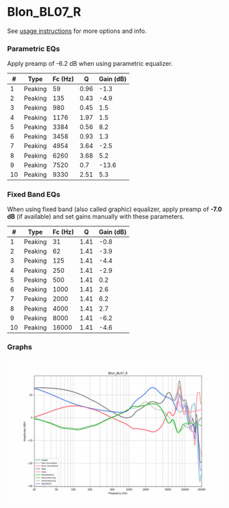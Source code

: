 # Blon_BL07_R
See [usage instructions](https://github.com/jaakkopasanen/AutoEq#usage) for more options and info.

### Parametric EQs
Apply preamp of -6.2 dB when using parametric equalizer.

|   # | Type    |   Fc (Hz) |    Q |   Gain (dB) |
|-----|---------|-----------|------|-------------|
|   1 | Peaking |        59 | 0.96 |        -1.3 |
|   2 | Peaking |       135 | 0.43 |        -4.9 |
|   3 | Peaking |       980 | 0.45 |         1.5 |
|   4 | Peaking |      1176 | 1.97 |         1.5 |
|   5 | Peaking |      3384 | 0.56 |         8.2 |
|   6 | Peaking |      3458 | 0.93 |         1.3 |
|   7 | Peaking |      4954 | 3.64 |        -2.5 |
|   8 | Peaking |      6260 | 3.68 |         5.2 |
|   9 | Peaking |      7520 | 0.7  |       -13.6 |
|  10 | Peaking |      9330 | 2.51 |         5.3 |

### Fixed Band EQs
When using fixed band (also called graphic) equalizer, apply preamp of **-7.0 dB** (if available) and set gains manually with these parameters.

|   # | Type    |   Fc (Hz) |    Q |   Gain (dB) |
|-----|---------|-----------|------|-------------|
|   1 | Peaking |        31 | 1.41 |        -0.8 |
|   2 | Peaking |        62 | 1.41 |        -3.9 |
|   3 | Peaking |       125 | 1.41 |        -4.4 |
|   4 | Peaking |       250 | 1.41 |        -2.9 |
|   5 | Peaking |       500 | 1.41 |         0.2 |
|   6 | Peaking |      1000 | 1.41 |         2.6 |
|   7 | Peaking |      2000 | 1.41 |         6.2 |
|   8 | Peaking |      4000 | 1.41 |         2.7 |
|   9 | Peaking |      8000 | 1.41 |        -6.2 |
|  10 | Peaking |     16000 | 1.41 |        -4.6 |

### Graphs
![](./Blon_BL07_R.png)
